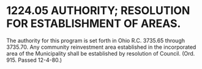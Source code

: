 1224.05 AUTHORITY; RESOLUTION FOR ESTABLISHMENT OF AREAS.
=========================================================

The authority for this program is set forth in Ohio R.C. 3735.65 through
3735.70. Any community reinvestment area established in the incorporated
area of the Municipality shall be established by resolution of Council.
(Ord. 915. Passed 12-4-80.)
